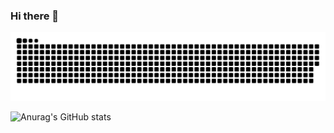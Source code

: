 ### Hi there 👋

![](https://raw.githubusercontent.com/Charlie059/Charlie059/main/assets/github-contribution-grid-snake.svg)

![Anurag's GitHub stats](https://github-readme-stats.vercel.app/api?username=Charlie059&count_private=true)
<!--
**Charlie059/Charlie059** is a ✨ _special_ ✨ repository because its `README.md` (this file) appears on your GitHub profile.

Here are some ideas to get you started:

- 🔭 I’m currently working on ...
- 🌱 I’m currently learning ...
- 👯 I’m looking to collaborate on ...
- 🤔 I’m looking for help with ...
- 💬 Ask me about ...
- 📫 How to reach me: ...
- 😄 Pronouns: ...
- ⚡ Fun fact: ...
-->
